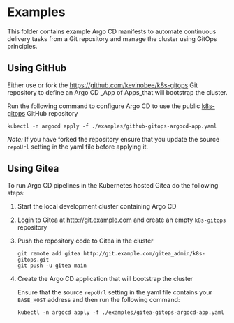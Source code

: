 # Examples

This folder contains example Argo CD manifests to automate continuous delivery tasks from a Git repository and manage the cluster using GitOps principles.

## Using GitHub

Either use or fork the <https://github.com/kevinobee/k8s-gitops> Git repository to define an Argo CD _App of Apps_that will bootstrap the cluster.

Run the following command to configure Argo CD to use the public [k8s-gitops](https://github.com/kevinobee/k8s-gitops) GitHub repository

```Shell
kubectl -n argocd apply -f ./examples/github-gitops-argocd-app.yaml
```

*Note:* If you have forked the repository ensure that you update the source `repoUrl` setting in the yaml file before applying it.

## Using Gitea

To run Argo CD pipelines in the Kubernetes hosted Gitea do the following steps:

1. Start the local development cluster containing Argo CD

1. Login to Gitea at <http://git.example.com> and create an empty `k8s-gitops` repository

1. Push the repository code to Gitea in the cluster

    ```Shell
    git remote add gitea http://git.example.com/gitea_admin/k8s-gitops.git
    git push -u gitea main
    ```

1. Create the Argo CD application that will bootstrap the cluster

    Ensure that the source `repoUrl` setting in the yaml file contains your `BASE_HOST` address and then run the following command:

    ```Shell
    kubectl -n argocd apply -f ./examples/gitea-gitops-argocd-app.yaml
    ```
